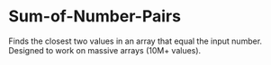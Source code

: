 # Sum-of-Number-Pairs
Finds the closest two values in an array that equal the input number. Designed to work on massive arrays (10M+ values).

